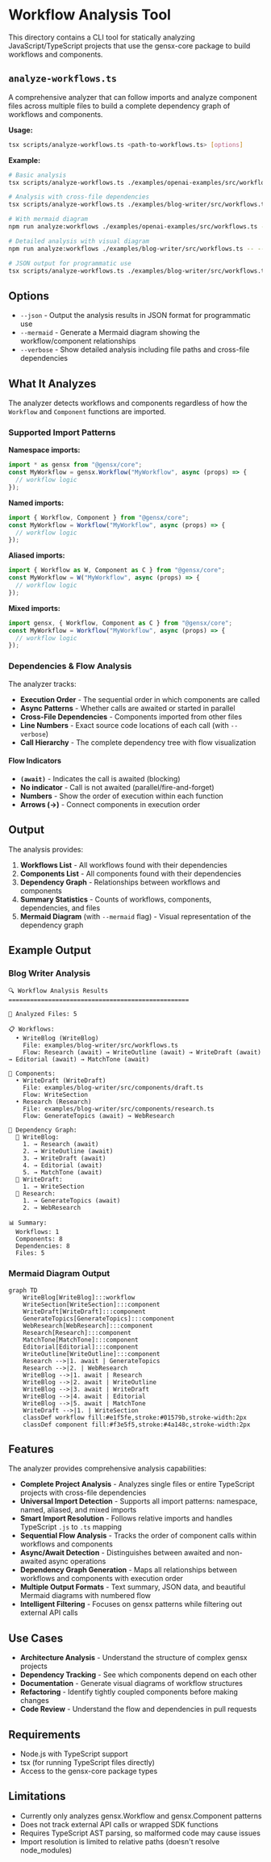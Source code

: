 # Workflow Analysis Tool

This directory contains a CLI tool for statically analyzing JavaScript/TypeScript projects that use the gensx-core package to build workflows and components.

## `analyze-workflows.ts`

A comprehensive analyzer that can follow imports and analyze component files across multiple files to build a complete dependency graph of workflows and components.

**Usage:**
```bash
tsx scripts/analyze-workflows.ts <path-to-workflows.ts> [options]
```

**Example:**
```bash
# Basic analysis
tsx scripts/analyze-workflows.ts ./examples/openai-examples/src/workflows.ts

# Analysis with cross-file dependencies
tsx scripts/analyze-workflows.ts ./examples/blog-writer/src/workflows.ts

# With mermaid diagram
npm run analyze:workflows ./examples/openai-examples/src/workflows.ts -- --mermaid

# Detailed analysis with visual diagram
npm run analyze:workflows ./examples/blog-writer/src/workflows.ts -- --verbose --mermaid

# JSON output for programmatic use
tsx scripts/analyze-workflows.ts ./examples/blog-writer/src/workflows.ts --json
```

## Options

- `--json` - Output the analysis results in JSON format for programmatic use
- `--mermaid` - Generate a Mermaid diagram showing the workflow/component relationships
- `--verbose` - Show detailed analysis including file paths and cross-file dependencies

## What It Analyzes

The analyzer detects workflows and components regardless of how the `Workflow` and `Component` functions are imported.

### Supported Import Patterns

**Namespace imports:**
```typescript
import * as gensx from "@gensx/core";
const MyWorkflow = gensx.Workflow("MyWorkflow", async (props) => {
  // workflow logic
});
```

**Named imports:**
```typescript
import { Workflow, Component } from "@gensx/core";
const MyWorkflow = Workflow("MyWorkflow", async (props) => {
  // workflow logic
});
```

**Aliased imports:**
```typescript
import { Workflow as W, Component as C } from "@gensx/core";
const MyWorkflow = W("MyWorkflow", async (props) => {
  // workflow logic
});
```

**Mixed imports:**
```typescript
import gensx, { Workflow, Component as C } from "@gensx/core";
const MyWorkflow = Workflow("MyWorkflow", async (props) => {
  // workflow logic
});
```

### Dependencies & Flow Analysis
The analyzer tracks:
- **Execution Order** - The sequential order in which components are called
- **Async Patterns** - Whether calls are awaited or started in parallel
- **Cross-File Dependencies** - Components imported from other files
- **Line Numbers** - Exact source code locations of each call (with `--verbose`)
- **Call Hierarchy** - The complete dependency tree with flow visualization

#### Flow Indicators
- **`(await)`** - Indicates the call is awaited (blocking)
- **No indicator** - Call is not awaited (parallel/fire-and-forget)
- **Numbers** - Show the order of execution within each function
- **Arrows (→)** - Connect components in execution order

## Output

The analysis provides:

1. **Workflows List** - All workflows found with their dependencies
2. **Components List** - All components found with their dependencies  
3. **Dependency Graph** - Relationships between workflows and components
4. **Summary Statistics** - Counts of workflows, components, dependencies, and files
5. **Mermaid Diagram** (with `--mermaid` flag) - Visual representation of the dependency graph

## Example Output

### Blog Writer Analysis
```
🔍 Workflow Analysis Results
==================================================

📁 Analyzed Files: 5

📋 Workflows:
  • WriteBlog (WriteBlog)
    File: examples/blog-writer/src/workflows.ts
    Flow: Research (await) → WriteOutline (await) → WriteDraft (await) → Editorial (await) → MatchTone (await)

🔧 Components:
  • WriteDraft (WriteDraft)
    File: examples/blog-writer/src/components/draft.ts
    Flow: WriteSection
  • Research (Research)
    File: examples/blog-writer/src/components/research.ts
    Flow: GenerateTopics (await) → WebResearch

🔗 Dependency Graph:
  📍 WriteBlog:
    1. → Research (await)
    2. → WriteOutline (await)
    3. → WriteDraft (await)
    4. → Editorial (await)
    5. → MatchTone (await)
  📍 WriteDraft:
    1. → WriteSection
  📍 Research:
    1. → GenerateTopics (await)
    2. → WebResearch

📊 Summary:
  Workflows: 1
  Components: 8
  Dependencies: 8
  Files: 5
```

### Mermaid Diagram Output
```mermaid
graph TD
    WriteBlog[WriteBlog]:::workflow
    WriteSection[WriteSection]:::component
    WriteDraft[WriteDraft]:::component
    GenerateTopics[GenerateTopics]:::component
    WebResearch[WebResearch]:::component
    Research[Research]:::component
    MatchTone[MatchTone]:::component
    Editorial[Editorial]:::component
    WriteOutline[WriteOutline]:::component
    Research -->|1. await | GenerateTopics
    Research -->|2. | WebResearch
    WriteBlog -->|1. await | Research
    WriteBlog -->|2. await | WriteOutline
    WriteBlog -->|3. await | WriteDraft
    WriteBlog -->|4. await | Editorial
    WriteBlog -->|5. await | MatchTone
    WriteDraft -->|1. | WriteSection
    classDef workflow fill:#e1f5fe,stroke:#01579b,stroke-width:2px
    classDef component fill:#f3e5f5,stroke:#4a148c,stroke-width:2px
```

## Features

The analyzer provides comprehensive analysis capabilities:

- **Complete Project Analysis** - Analyzes single files or entire TypeScript projects with cross-file dependencies
- **Universal Import Detection** - Supports all import patterns: namespace, named, aliased, and mixed imports
- **Smart Import Resolution** - Follows relative imports and handles TypeScript `.js` to `.ts` mapping
- **Sequential Flow Analysis** - Tracks the order of component calls within workflows and components
- **Async/Await Detection** - Distinguishes between awaited and non-awaited async operations
- **Dependency Graph Generation** - Maps all relationships between workflows and components with execution order
- **Multiple Output Formats** - Text summary, JSON data, and beautiful Mermaid diagrams with numbered flow
- **Intelligent Filtering** - Focuses on gensx patterns while filtering out external API calls

## Use Cases

- **Architecture Analysis** - Understand the structure of complex gensx projects
- **Dependency Tracking** - See which components depend on each other
- **Documentation** - Generate visual diagrams of workflow structures
- **Refactoring** - Identify tightly coupled components before making changes
- **Code Review** - Understand the flow and dependencies in pull requests

## Requirements

- Node.js with TypeScript support
- tsx (for running TypeScript files directly)
- Access to the gensx-core package types

## Limitations

- Currently only analyzes gensx.Workflow and gensx.Component patterns
- Does not track external API calls or wrapped SDK functions
- Requires TypeScript AST parsing, so malformed code may cause issues
- Import resolution is limited to relative paths (doesn't resolve node_modules)